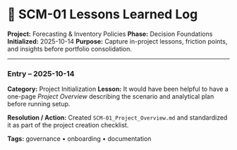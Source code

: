 # 🧠 SCM-01 Lessons Learned Log

**Project:** Forecasting & Inventory Policies
**Phase:** Decision Foundations
**Initialized:** 2025-10-14
**Purpose:** Capture in-project lessons, friction points, and insights before portfolio consolidation.

---

### Entry – 2025-10-14

**Category:** Project Initialization
**Lesson:**
It would have been helpful to have a one-page *Project Overview* describing the scenario and analytical plan before running setup.

**Resolution / Action:**
Created `SCM-01_Project_Overview.md` and standardized it as part of the project creation checklist.

**Tags:** governance • onboarding • documentation
